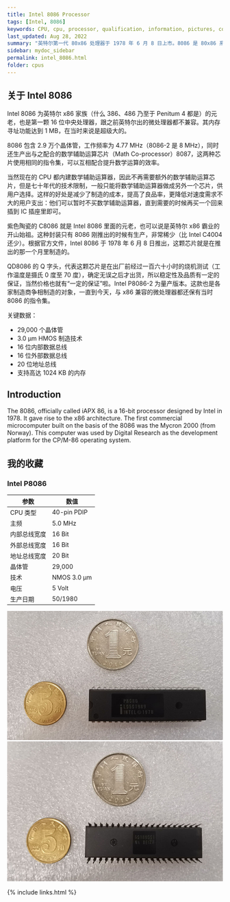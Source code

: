 ```yaml
---
title: Intel 8086 Processor
tags: [Intel, 8086]
keywords: CPU, cpu, processor, qualification, information, pictures, core, frequency, chip packaging, packaging, cpu info, x86, collection, amd, cyrix, harris, ibm, idt, iit, intel, motorola, nec, sgs, sgs-thomson, siemens, ST, signetics, mhs, ti, texas instruments, ulsi, umc, weitek, zilog, 808x, 8085, 8088, 8086, 80188, 80186, 80286, 286, 80386, 386, i386, Am386, 386sx, 386dx, 486, i486, 586, 486sx, 486dx, overdrive, 487, pentium, 586, 5x86, 386dlc, 386slc, 486dx2, mmx, ppro, pentium-pro, pro, athlon, duron, z80, dirk oppelt, dirk, oppelt, engineering, sample, samples
last_updated: Aug 28, 2022
summary: "英特尔第一代 80x86 处理器于 1978 年 6 月 8 日上市。8086 是 80x86 系列的始祖，其架构至今仍在无数代处理器中使用。8086 是一个完整的 16 位微处理器，因为内部和外部总线均为 16 位宽。"
sidebar: mydoc_sidebar
permalink: intel_8086.html
folder: cpus
---
```


## 关于 Intel 8086

 Intel 8086 为英特尔 x86 家族（什么 386、486 乃至于 Penitum 4 都是）的元老，也是第一颗 16 位中央处理器，跟之前英特尔出的微处理器都不兼容。其内存寻址功能达到 1 MB，在当时来说是超级大的。
 
 8086 包含 2.9 万个晶体管，工作频率为 4.77 MHz（8086-2 是 8 MHz），同时还生产出与之配合的数学辅助运算芯片（Math Co-processor）8087，这两种芯片使用相同的指令集，可以互相配合提升数学运算的效率。
 
 当然现在的 CPU 都内建数学辅助运算器，因此不再需要额外的数学辅助运算芯片，但是七十年代的技术限制，一般只能将数学辅助运算器做成另外一个芯片，供用户选择。这样的好处是减少了制造的成本，提高了良品率，更降低对速度需求不大的用户支出：他们可以暂时不买数学辅助运算器，直到需要的时候再买一个回来插到 IC 插座里即可。
 
 紫色陶瓷的 C8086 就是 Intel 8086 里面的元老，也可以说是英特尔 x86 霸业的开山始祖。这种封装只有 8086 刚推出的时候有生产，非常稀少（比 Intel C4004 还少）。根据官方文件，Intel 8086 于 1978 年 6 月 8 日推出，这颗芯片就是在推出的那一个月里制造的。
 
 QD8086 的 Q 字头，代表这颗芯片是在出厂前经过一百六十小时的烧机测试（工作温度是摄氏 0 度至 70 度），确定无误之后才出货，所以稳定性及品质有一定的保证，当然价格也就有“一定的保证”啦。Intel P8086-2 为量产版本。这款也是各家制造商争相制造的对象，一直到今天，与 x86 兼容的微处理器都还保有当时 8086 的指令集。

关键数据：
- 29,000 个晶体管
- 3.0 µm HMOS 制造技术
- 16 位内部数据总线
- 16 位外部数据总线
- 20 位地址总线
- 支持高达 1024 KB 的内存

## Introduction

The 8086, officially called iAPX 86, is a 16-bit processor designed by Intel in 1978. It gave rise to the x86 architecture. The first commercial microcomputer built on the basis of the 8086 was the Mycron 2000 (from Norway). This computer was used by Digital Research as the development platform for the CP/M-86 operating system.

## 我的收藏

### Intel P8086

| 参数 | 数值 |
| ------ | ------ |
| CPU 类型 | 40-pin PDIP |
| 主频 | 5.0 MHz |
| 内部总线宽度 | 16 Bit |
| 外部总线宽度 | 16 Bit |
| 地址总线宽度 | 20 Bit |
| 晶体管 | 29,000 |
| 技术 | NMOS 3.0 µm |
| 电压 | 5 Volt |
| 生产日期 | 50/1980 |

![Intel P8086 正面](/images/cpus/Intel/Intel_P8086_1.jpg)
![Intel P8086 反面](/images/cpus/Intel/Intel_P8086_2.jpg)

{% include links.html %}
